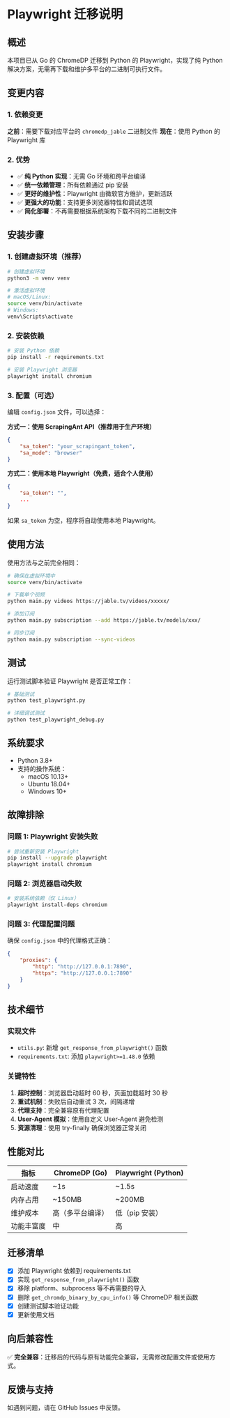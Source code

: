 # Playwright 迁移说明

## 概述

本项目已从 Go 的 ChromeDP 迁移到 Python 的 Playwright，实现了纯 Python 解决方案，无需再下载和维护多平台的二进制可执行文件。

## 变更内容

### 1. 依赖变更

**之前**：需要下载对应平台的 `chromedp_jable` 二进制文件
**现在**：使用 Python 的 Playwright 库

### 2. 优势

- ✅ **纯 Python 实现**：无需 Go 环境和跨平台编译
- ✅ **统一依赖管理**：所有依赖通过 pip 安装
- ✅ **更好的维护性**：Playwright 由微软官方维护，更新活跃
- ✅ **更强大的功能**：支持更多浏览器特性和调试选项
- ✅ **简化部署**：不再需要根据系统架构下载不同的二进制文件

## 安装步骤

### 1. 创建虚拟环境（推荐）

```bash
# 创建虚拟环境
python3 -m venv venv

# 激活虚拟环境
# macOS/Linux:
source venv/bin/activate
# Windows:
venv\Scripts\activate
```

### 2. 安装依赖

```bash
# 安装 Python 依赖
pip install -r requirements.txt

# 安装 Playwright 浏览器
playwright install chromium
```

### 3. 配置（可选）

编辑 `config.json` 文件，可以选择：

**方式一：使用 ScrapingAnt API（推荐用于生产环境）**
```json
{
    "sa_token": "your_scrapingant_token",
    "sa_mode": "browser"
}
```

**方式二：使用本地 Playwright（免费，适合个人使用）**
```json
{
    "sa_token": "",
    ...
}
```

如果 `sa_token` 为空，程序将自动使用本地 Playwright。

## 使用方法

使用方法与之前完全相同：

```bash
# 确保在虚拟环境中
source venv/bin/activate

# 下载单个视频
python main.py videos https://jable.tv/videos/xxxxx/

# 添加订阅
python main.py subscription --add https://jable.tv/models/xxx/

# 同步订阅
python main.py subscription --sync-videos
```

## 测试

运行测试脚本验证 Playwright 是否正常工作：

```bash
# 基础测试
python test_playwright.py

# 详细调试测试
python test_playwright_debug.py
```

## 系统要求

- Python 3.8+
- 支持的操作系统：
  - macOS 10.13+
  - Ubuntu 18.04+
  - Windows 10+

## 故障排除

### 问题 1: Playwright 安装失败

```bash
# 尝试重新安装 Playwright
pip install --upgrade playwright
playwright install chromium
```

### 问题 2: 浏览器启动失败

```bash
# 安装系统依赖（仅 Linux）
playwright install-deps chromium
```

### 问题 3: 代理配置问题

确保 `config.json` 中的代理格式正确：

```json
{
    "proxies": {
        "http": "http://127.0.0.1:7890",
        "https": "http://127.0.0.1:7890"
    }
}
```

## 技术细节

### 实现文件

- `utils.py`: 新增 `get_response_from_playwright()` 函数
- `requirements.txt`: 添加 `playwright>=1.48.0` 依赖

### 关键特性

1. **超时控制**：浏览器启动超时 60 秒，页面加载超时 30 秒
2. **重试机制**：失败后自动重试 3 次，间隔递增
3. **代理支持**：完全兼容原有代理配置
4. **User-Agent 模拟**：使用自定义 User-Agent 避免检测
5. **资源清理**：使用 try-finally 确保浏览器正常关闭

## 性能对比

| 指标 | ChromeDP (Go) | Playwright (Python) |
|------|---------------|---------------------|
| 启动速度 | ~1s | ~1.5s |
| 内存占用 | ~150MB | ~200MB |
| 维护成本 | 高（多平台编译） | 低（pip 安装） |
| 功能丰富度 | 中 | 高 |

## 迁移清单

- [x] 添加 Playwright 依赖到 requirements.txt
- [x] 实现 `get_response_from_playwright()` 函数
- [x] 移除 platform、subprocess 等不再需要的导入
- [x] 删除 `get_chromdp_binary_by_cpu_info()` 等 ChromeDP 相关函数
- [x] 创建测试脚本验证功能
- [x] 更新使用文档

## 向后兼容性

✅ **完全兼容**：迁移后的代码与原有功能完全兼容，无需修改配置文件或使用方式。

## 反馈与支持

如遇到问题，请在 GitHub Issues 中反馈。
